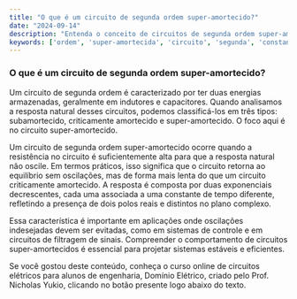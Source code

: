 ```yaml
---
title: "O que é um circuito de segunda ordem super-amortecido?"
date: "2024-09-14"
description: "Entenda o conceito de circuitos de segunda ordem super-amortecidos e suas características principais."
keywords: ['ordem', 'super-amortecida', 'circuito', 'segunda', 'constante']
---
```


### O que é um circuito de segunda ordem super-amortecido?

Um circuito de segunda ordem é caracterizado por ter duas energias armazenadas, geralmente em indutores e capacitores. Quando analisamos a resposta natural desses circuitos, podemos classificá-los em três tipos: subamortecido, criticamente amortecido e super-amortecido. O foco aqui é no circuito super-amortecido.

Um circuito de segunda ordem super-amortecido ocorre quando a resistência no circuito é suficientemente alta para que a resposta natural não oscile. Em termos práticos, isso significa que o circuito retorna ao equilíbrio sem oscilações, mas de forma mais lenta do que um circuito criticamente amortecido. A resposta é composta por duas exponenciais decrescentes, cada uma associada a uma constante de tempo diferente, refletindo a presença de dois polos reais e distintos no plano complexo.

Essa característica é importante em aplicações onde oscilações indesejadas devem ser evitadas, como em sistemas de controle e em circuitos de filtragem de sinais. Compreender o comportamento de circuitos super-amortecidos é essencial para projetar sistemas estáveis e eficientes.

Se você gostou deste conteúdo, conheça o curso online de circuitos elétricos para alunos de engenharia, Domínio Elétrico, criado pelo Prof. Nicholas Yukio, clicando no botão presente logo abaixo do texto.
